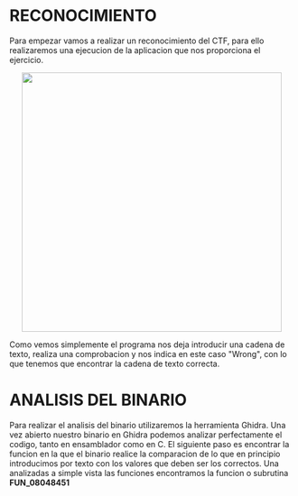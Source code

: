 # RECONOCIMIENTO

Para empezar vamos a realizar un reconocimiento del CTF, para ello realizaremos una ejecucion de la aplicacion que nos proporciona el ejercicio.

<p align="center">
<image width="460" src="images/Run_Easy_ELF.png" caption="Ejecucion para el reconocimiento">
</p>

Como vemos simplemente el programa nos deja introducir una cadena de texto, realiza una comprobacion y nos indica en este caso "Wrong", con lo que tenemos que encontrar la cadena de texto correcta.

# ANALISIS DEL BINARIO

Para realizar el analisis del binario utilizaremos la herramienta Ghidra. Una vez abierto nuestro binario en Ghidra podemos analizar perfectamente el codigo, tanto en ensamblador como en C. El siguiente paso es encontrar la funcion en la que el binario realice la comparacion de lo que en principio introducimos por texto con los valores que deben ser los correctos. Una analizadas a simple vista las funciones encontramos la funcion o subrutina **FUN_08048451**

<p align="center">
<imageg width="500" src="images/FUN_08048451.png" caption="Funcion de compararion">
</p>


